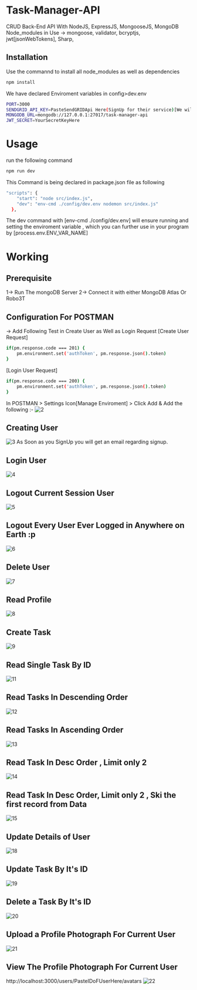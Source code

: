 # Task-Manager-API
CRUD Back-End API With NodeJS, ExpressJS, MongooseJS, MongoDB
Node_modules in Use -> mongoose, validator, bcryptjs, jwt[jsonWebTokens], Sharp, 

## Installation
Use the commannd to install all node_modules as well as dependencies
```bash
npm install
```
We have declared Enviroment variables in config>dev.env
```bash
PORT=3000
SENDGRID_API_KEY=PasteSendGRIDApi Here(SignUp for their service)[We will use this to email user during signup as well as termination of account]
MONGODB_URL=mongodb://127.0.0.1:27017/task-manager-api
JWT_SECRET=YourSecretKeyHere
```
# Usage
run the following command 
```bash
npm run dev
```

This Command is being declared in package.json file as following
```bash 
"scripts": {
    "start": "node src/index.js",
    "dev": "env-cmd ./config/dev.env nodemon src/index.js"
  },
```
The dev command with [env-cmd ./config/dev.env] will ensure running and setting the enviroment variable , which you can further use in your program
by [process.env.ENV_VAR_NAME]

# Working
## Prerequisite
1-> Run The mongoDB Server
2-> Connect it with either MongoDB Atlas Or Robo3T

## Configuration For POSTMAN
-> Add Following Test in Create User as Well as Login Request
[Create User Request]
```bash
if(pm.response.code === 201) {
    pm.environment.set('authToken', pm.response.json().token)
}
```

[Login User Request]
```bash
if(pm.response.code === 200) {
    pm.environment.set('authToken', pm.response.json().token)
}
```

In POSTMAN > Settings Icon[Manage Enviroment] > Click Add & Add the following :-
![2](https://user-images.githubusercontent.com/20107730/68329196-c24cf680-00f6-11ea-9b9c-469af1926783.PNG)

## Creating User
![3](https://user-images.githubusercontent.com/20107730/68329405-2b346e80-00f7-11ea-9203-98f825856c02.PNG)
As Soon as you SignUp you will get an email regarding signup.

## Login User
![4](https://user-images.githubusercontent.com/20107730/68329521-6afb5600-00f7-11ea-865a-9adfee5a1d60.PNG)

## Logout Current Session User
![5](https://user-images.githubusercontent.com/20107730/68329773-fffe4f00-00f7-11ea-9dd8-464d71ccd94c.PNG)

## Logout Every User Ever Logged in Anywhere on Earth :p
![6](https://user-images.githubusercontent.com/20107730/68329879-3dfb7300-00f8-11ea-9fa0-aab68964cbaf.PNG)

## Delete User
![7](https://user-images.githubusercontent.com/20107730/68329983-7733e300-00f8-11ea-868b-e00f1a17b14d.PNG)

## Read Profile
![8](https://user-images.githubusercontent.com/20107730/68330136-b104e980-00f8-11ea-931a-2e5900d6341f.PNG)

## Create Task
![9](https://user-images.githubusercontent.com/20107730/68330273-f75a4880-00f8-11ea-9790-1e3315e90695.PNG)

## Read Single Task By ID
![11](https://user-images.githubusercontent.com/20107730/68330770-d0504680-00f9-11ea-8b9a-6a345032d70f.PNG)

## Read Tasks In Descending Order
![12](https://user-images.githubusercontent.com/20107730/68331017-38069180-00fa-11ea-981f-b05965ce4cc0.PNG)

## Read Tasks In Ascending Order
![13](https://user-images.githubusercontent.com/20107730/68331136-769c4c00-00fa-11ea-8517-48da0715832b.PNG)

## Read Task In Desc Order , Limit only 2
![14](https://user-images.githubusercontent.com/20107730/68331249-ab100800-00fa-11ea-8b4a-4d9a6c05ecd8.PNG)

## Read Task In Desc Order, Limit only 2 , Ski the first record from Data
![15](https://user-images.githubusercontent.com/20107730/68332468-e4e20e00-00fc-11ea-893e-12cc489300b1.PNG)

## Update Details of User
![18](https://user-images.githubusercontent.com/20107730/68332581-15c24300-00fd-11ea-9a51-238fcbbc6a39.PNG)

## Update Task By It's ID
![19](https://user-images.githubusercontent.com/20107730/68332730-4dc98600-00fd-11ea-8721-5d5dccb23faa.PNG)

## Delete a Task By It's ID
![20](https://user-images.githubusercontent.com/20107730/68332866-794c7080-00fd-11ea-97c7-acf6c046190e.PNG)

## Upload a Profile Photograph For Current User
![21](https://user-images.githubusercontent.com/20107730/68332952-a7ca4b80-00fd-11ea-90da-be3938447e07.PNG)

## View The Profile Photograph For Current User
http://localhost:3000/users/PasteIDoFUserHere/avatars
![22](https://user-images.githubusercontent.com/20107730/68333217-21623980-00fe-11ea-9899-30fada7b046d.PNG)


























